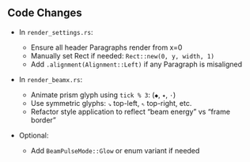 ## Code Changes

- In `render_settings.rs`:
  - Ensure all header Paragraphs render from x=0
  - Manually set Rect if needed: `Rect::new(0, y, width, 1)`
  - Add `.alignment(Alignment::Left)` if any Paragraph is misaligned

- In `render_beamx.rs`:
  - Animate prism glyph using `tick % 3`: (`◆`, `✦`, `·`)
  - Use symmetric glyphs: `⇘` top-left, `⇖` top-right, etc.
  - Refactor style application to reflect “beam energy” vs “frame border”

- Optional:
  - Add `BeamPulseMode::Glow` or enum variant if needed
